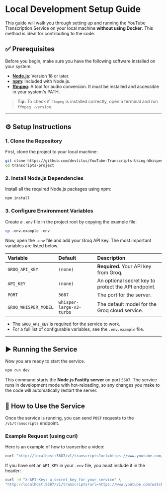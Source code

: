 # Local Development Setup Guide

This guide will walk you through setting up and running the YouTube Transcription Service on your local machine **without using Docker**. This method is ideal for contributing to the code.

## ✅ Prerequisites

Before you begin, make sure you have the following software installed on your system:

- **[Node.js](https://nodejs.org/)**: Version 18 or later.
- **[npm](https://www.npmjs.com/)**: Included with Node.js.
- **[ffmpeg](https://ffmpeg.org/download.html)**: A tool for audio conversion. It must be installed and accessible in your system's PATH.

> **Tip:** To check if `ffmpeg` is installed correctly, open a terminal and run `ffmpeg -version`.

---

## ⚙️ Setup Instructions

### 1. **Clone the Repository**

First, clone the project to your local machine:

```bash
git clone https://github.com/devtitus/YouTube-Transcripts-Using-Whisper.git
cd transcripts-project
```

### 2. **Install Node.js Dependencies**

Install all the required Node.js packages using npm:

```bash
npm install
```

### 3. **Configure Environment Variables**

Create a `.env` file in the project root by copying the example file:

```bash
cp .env.example .env
```

Now, open the `.env` file and add your Groq API key. The most important variables are listed below.

| Variable | Default | Description |
| :--- | :--- | :--- |
| `GROQ_API_KEY` | `(none)` | **Required.** Your API key from Groq. |
| `API_KEY` | `(none)` | An optional secret key to protect the API endpoint. |
| `PORT` | `5687` | The port for the server. |
| `GROQ_WHISPER_MODEL` | `whisper-large-v3-turbo` | The default model for the Groq cloud service. |

- The `GROQ_API_KEY` is required for the service to work.
- For a full list of configurable variables, see the `.env.example` file.

---

## ▶️ Running the Service

Now you are ready to start the service.

```bash
npm run dev
```

This command starts the **Node.js Fastify server** on port `5687`. The service runs in development mode with hot-reloading, so any changes you make to the code will automatically restart the server.

## 🧪 How to Use the Service

Once the service is running, you can send `POST` requests to the `/v1/transcripts` endpoint.

### Example Request (using curl)

Here is an example of how to transcribe a video:

```bash
curl "http://localhost:5687/v1/transcripts?url=https://www.youtube.com/watch?v=dQw4w9WgXcQ"
```

If you have set an `API_KEY` in your `.env` file, you must include it in the header:

```bash
curl -H "X-API-Key: a_secret_key_for_your_service" \
"http://localhost:5687/v1/transcripts?url=https://www.youtube.com/watch?v=dQw4w9WgXcQ"
```
